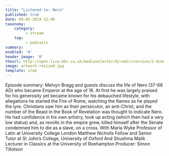 ```yaml
---
title: "Listened to: Nero"
published: true
date: 09-05-2019 12:40
taxonomy:
    category:
         - stream
    tag:
         - podcasts
summary:
enabled: '0'
header_image: '0'
theurl: http://open.live.bbc.co.uk/mediaselector/6/redir/version/2.0/mediaset/audio-nondrm-download/proto/http/vpid/p077dlyc.mp3
image: artwork-resized.jpg
template: item
---
```

 
Episode summary: Melvyn Bragg and guests discuss the life of Nero (37-68 AD) who became Emperor at the age of 16. At first he was largely praised for his generosity yet became known for his debauched lifestyle, with allegations he started the Fire of Rome, watching the flames as he played the lyre. Christians saw him as their persecutor, an anti-Christ, and the number of the Beast in the Book of Revelation was thought to indicate Nero. He had confidence in his own artistry, took up acting (which then had a very low status) and, as revolts in the empire grew, killed himself after the Senate condemned him to die as a slave, on a cross. With Maria Wyke Professor of Latin at University College London Matthew Nicholls Fellow and Senior Tutor at St John’s College, University of Oxford And Shushma Malik Lecturer in Classics at the University of Roehampton Producer: Simon Tillotson
